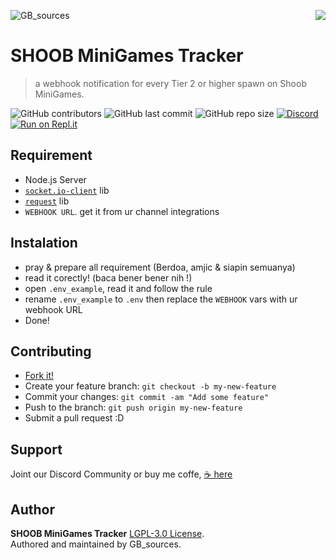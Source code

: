 ![GB_sources](https://4.bp.blogspot.com/-AbJ1au7SfYc/XEHifQKXZWI/AAAAAAAAA5I/beXM7mmhipUNkWUq0zwEmJjOtdg-XZoRgCK4BGAYYCw/s320/chanel%2Bart.png)
<img src="https://cdn.animesoul.com/images/content/shoob-square.png" align="right">

SHOOB MiniGames Tracker
=======================
> a webhook notification for every Tier 2 or higher spawn on Shoob MiniGames.

![GitHub contributors](https://img.shields.io/github/contributors/GoruAkiba/shoob-minigames)
![GitHub last commit](https://img.shields.io/github/last-commit/GoruAkiba/shoob-minigames)
![GitHub repo size](https://img.shields.io/github/repo-size/GoruAkiba/shoob-minigames)
[![Discord](https://img.shields.io/discord/332877090003091456)](https://discord.gg/DxenCeV )
[![Run on Repl.it](https://repl.it/badge/github/GoruAkiba/shoob-minigames)](https://repl.it/github/GoruAkiba/shoob-minigames)

## Requirement
+ Node.js Server
+ [``socket.io-client``](https://www.npmjs.com/package/socket.io-client) lib
+ [``request``](https://www.npmjs.com/package/request) lib
+ ``WEBHOOK URL``. get it from ur channel integrations


## Instalation
+ pray & prepare all requirement (Berdoa, amjic & siapin semuanya)
+ read it corectly! (baca bener bener nih !)	
+ open ``.env_example``, read it and follow the rule
+ rename ``.env_example`` to ``.env`` then replace the ``WEBHOOK`` vars with ur webhook URL
+ Done!


## Contributing

- [Fork it!](https://github.com/GoruAkiba/shoob-minigames/fork)
- Create your feature branch: ``git checkout -b my-new-feature``
- Commit your changes: ``git commit -am "Add some feature"``
- Push to the branch: ``git push origin my-new-feature``
- Submit a pull request :D

## Support
Joint our Discord Community
or buy me coffe, [☕ here](https://trakteer.id/gb-sources-santoso)

## Author
**SHOOB MiniGames Tracker** [LGPL-3.0 License](https://github.com/GoruAkiba/shoob-minigames/blob/master/LICENSE). <br>
Authored and maintained by GB_sources.
